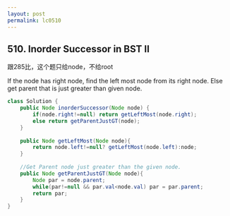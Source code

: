 ```yaml
---
layout: post
permalink: lc0510 
---
```


## 510. Inorder Successor in BST II

跟285比，这个题只给node，不给root

If the node has right node, find the left most node from its right node.
Else get parent that is just greater than given node.

```java
class Solution {
    public Node inorderSuccessor(Node node) {
        if(node.right!=null) return getLeftMost(node.right);
        else return getParentJustGT(node);
    }
    
    public Node getLeftMost(Node node){
        return node.left!=null? getLeftMost(node.left):node;
    }
    
    //Get Parent node just greater than the given node.
    public Node getParentJustGT(Node node){
        Node par = node.parent;
        while(par!=null && par.val<node.val) par = par.parent;
        return par;
    }
}
```